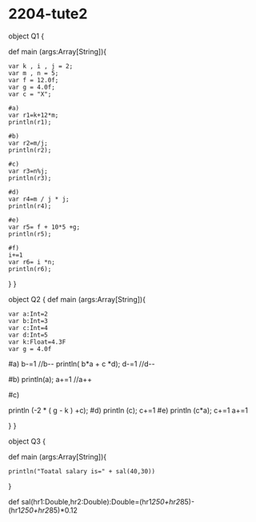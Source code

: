# 2204-tute2


object Q1 {

  def main (args:Array[String]){
  
    var k , i , j = 2;
    var m , n = 5;
    var f = 12.0f;
    var g = 4.0f;
    var c = "X";
    
    #a)
    var r1=k+12*m;
    println(r1);
    
    #b)
    var r2=m/j;
    println(r2);
    
    #c)
    var r3=n%j;
    println(r3);
    
    #d)
    var r4=m / j * j;
    println(r4);
    
    #e)
    var r5= f + 10*5 +g;
    println(r5);
    
    #f)
    i+=1
    var r6= i *n;
    println(r6); 
   }
}



object Q2 {
  def main (args:Array[String]){
  
    var a:Int=2
    var b:Int=3
    var c:Int=4
    var d:Int=5
    var k:Float=4.3F
    var g = 4.0f
    
#a)
   b-=1 //b-- 
   println( b*a + c *d);
   d-=1 //d-- 
   
#b)
   println(a);
   a+=1 //a++
   
#c) 
   
   println (-2 * ( g - k ) +c);
#d) 
   println (c);
   c+=1
#e) 
   println (c*a);
   c+=1
   a+=1

  }
}


object Q3 {
  
  def main (args:Array[String]){
   
    println("Toatal salary is=" + sal(40,30))
  }
  
  def sal(hr1:Double,hr2:Double):Double=(hr1*250+hr2*85)-(hr1*250+hr2*85)*0.12
